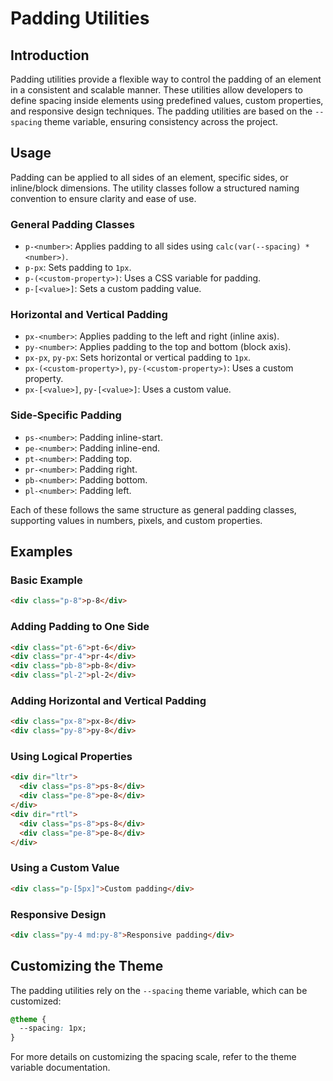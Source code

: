 # Padding Utilities

## Introduction
Padding utilities provide a flexible way to control the padding of an element in a consistent and scalable manner. These utilities allow developers to define spacing inside elements using predefined values, custom properties, and responsive design techniques. The padding utilities are based on the `--spacing` theme variable, ensuring consistency across the project.

## Usage
Padding can be applied to all sides of an element, specific sides, or inline/block dimensions. The utility classes follow a structured naming convention to ensure clarity and ease of use.

### General Padding Classes
- `p-<number>`: Applies padding to all sides using `calc(var(--spacing) * <number>)`.
- `p-px`: Sets padding to `1px`.
- `p-(<custom-property>)`: Uses a CSS variable for padding.
- `p-[<value>]`: Sets a custom padding value.

### Horizontal and Vertical Padding
- `px-<number>`: Applies padding to the left and right (inline axis).
- `py-<number>`: Applies padding to the top and bottom (block axis).
- `px-px`, `py-px`: Sets horizontal or vertical padding to `1px`.
- `px-(<custom-property>)`, `py-(<custom-property>)`: Uses a custom property.
- `px-[<value>]`, `py-[<value>]`: Uses a custom value.

### Side-Specific Padding
- `ps-<number>`: Padding inline-start.
- `pe-<number>`: Padding inline-end.
- `pt-<number>`: Padding top.
- `pr-<number>`: Padding right.
- `pb-<number>`: Padding bottom.
- `pl-<number>`: Padding left.

Each of these follows the same structure as general padding classes, supporting values in numbers, pixels, and custom properties.

## Examples
### Basic Example
```html
<div class="p-8">p-8</div>
```

### Adding Padding to One Side
```html
<div class="pt-6">pt-6</div>
<div class="pr-4">pr-4</div>
<div class="pb-8">pb-8</div>
<div class="pl-2">pl-2</div>
```

### Adding Horizontal and Vertical Padding
```html
<div class="px-8">px-8</div>
<div class="py-8">py-8</div>
```

### Using Logical Properties
```html
<div dir="ltr">
  <div class="ps-8">ps-8</div>
  <div class="pe-8">pe-8</div>
</div>
<div dir="rtl">
  <div class="ps-8">ps-8</div>
  <div class="pe-8">pe-8</div>
</div>
```

### Using a Custom Value
```html
<div class="p-[5px]">Custom padding</div>
```

### Responsive Design
```html
<div class="py-4 md:py-8">Responsive padding</div>
```

## Customizing the Theme
The padding utilities rely on the `--spacing` theme variable, which can be customized:

```css
@theme {
  --spacing: 1px;
}
```

For more details on customizing the spacing scale, refer to the theme variable documentation.


